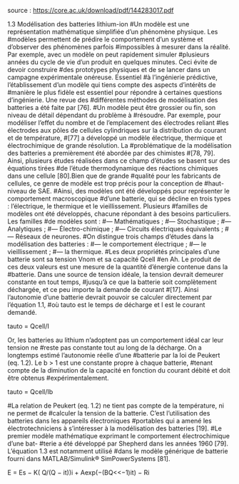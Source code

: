 source : https://core.ac.uk/download/pdf/144283017.pdf

1.3 Modélisation des batteries lithium-ion
#Un modèle est une représentation mathématique simplifiée d’un phénomène physique. Les
#modèles permettent de prédire le comportement d’un système et d’observer des phénomènes parfois
#impossibles à mesurer dans la réalité. Par exemple, avec un modèle on peut rapidement simuler
#plusieurs années du cycle de vie d’un produit en quelques minutes. Ceci évite de devoir construire
#des prototypes physiques et de se lancer dans un campagne expérimentale onéreuse. Essentiel
#à l’ingénierie prédictive, l’établissement d’un modèle qui tiens compte des aspects d’intérêts de
#manière le plus fidèle est essentiel pour répondre à certaines questions d’ingénierie. Une revue des
#différentes méthodes de modélisation des batteries a été faite par [76].
#Un modèle peut être grossier ou fin, son niveau de détail dépendant du problème à
#résoudre. Par exemple, pour modéliser l’effet du nombre et de l’emplacement des électrodes reliant
#les électrodes aux pôles de cellules cylindriques sur la distribution du courant et de température,
#[77] a développé un modèle électrique, thermique et électrochimique de grande résolution. La
#problématique de la modélisation des batteries a premièrement été abordée par des chimistes
#[78, 79]. Ainsi, plusieurs études réalisées dans ce champ d’études se basent sur des équations tirées
#de l’étude thermodynamique des réactions chimiques dans une cellule [80].Bien que de grande
#qualité pour les fabricants de cellules, ce genre de modèle est trop précis pour la conception de
#haut-niveau de SAE.
#Ainsi, des modèles ont été développés pour représenter le comportement macroscopique
#d’une batterie, qui se décline en trois types : l’électrique, le thermique et le vieillissement. Plusieurs
#familles de modèles ont été développés, chacune répondant à des besoins particuliers. Les familles
#de modèles sont :
#— Mathématiques ;
#— Stochastique ;
#— Analytiques ;
#— Électro-chimique ;
#— Circuits électriques équivalents ;
#— Réseaux de neurones.
#On distingue trois champs d’études dans la modélisation des batteries :
#— le comportement électrique ;
#— le vieillissement ;
#— la thermique.
#Les deux propriétés principales d’une batterie sont sa tension Vnom et sa capacité Qcell
#en Ah. Le produit de ces deux valeurs est une mesure de la quantité d’énergie contenue dans la
#batterie. Dans une source de tension idéale, la tension devrait demeurer constante en tout temps,
#jusqu’à ce que la batterie soit complètement déchargée, et ce peu importe la demande de courant
#[17]. Ainsi l’autonomie d’une batterie devrait pouvoir se calculer directement par l’équation 1.1,
#où tauto est le temps de décharge et I est le courant demandé.

tauto = Qcell/I

Or, les batteries au lithium n’adoptent pas un comportement idéal car leur tension ne
#reste pas constante tout au long de la décharge. On a longtemps estimé l’autonomie réelle d’une
#batterie par la loi de Peukert (eq. 1.2). Le b > 1 est une constante propre à chaque batterie,
#tenant compte de la diminution de la capacité en fonction du courant débité et doit être obtenus
#expérimentalement.

tauto = Qcell/Ib

#La relation de Peukert (eq. 1.2) ne tient pas compte de la température, ni ne permet de
#calculer la tension de la batterie. C’est l’utilisation des batteries dans les appareils électroniques
#portables qui a amené les électrotechniciens à s’intéresser à la modélisation des batteries [19].
#Le premier modèle mathématique exprimant le comportement électrochimique d’une bat-
#terie a été développé par Shepherd dans les années 1960 [79]. L’équation 1.3 est notamment utilisé
#dans le modèle générique de batterie fourni dans MATLAB/Simulink® SimPowerSystems [81].

E = Es − K( Q/(Q − it))i + Aexp(−(BQ<<−1)it) − Ri
